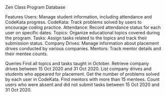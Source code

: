 Zen Class Program Database


Features
Users: Manage student information, including attendance and CodeKata progress.
CodeKata: Track problems solved by users to encourage coding practice.
Attendance: Record attendance status for each user on specific dates.
Topics: Organize educational topics covered during the program.
Tasks: Assign tasks related to the topics and track their submission status.
Company Drives: Manage information about placement drives conducted by various companies.
Mentors: Track mentor details and their mentee counts.

Queries
Find all topics and tasks taught in October.
Retrieve company drives between 15 Oct 2020 and 31 Oct 2020.
List company drives and students who appeared for placement.
Get the number of problems solved by each user in CodeKata.
Find mentors with more than 15 mentees.
Count users who were absent and did not submit tasks between 15 Oct 2020 and 31 Oct 2020.

